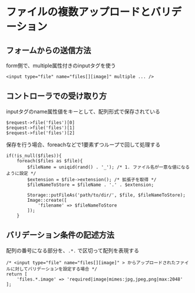 # ファイルの複数アップロードとバリデーション

## フォームからの送信方法
form側で、multiple属性付きのinputタグを使う
```
<input type="file" name="files[][image]" multiple ... />
```

## コントローラでの受け取り方
inputタグのname属性値をキーとして、配列形式で保存されている
```
$request->file('files')[0]
$request->file('files')[1]
$request->file('files')[2]
```
保存を行う場合、foreachなどで1要素ずつループで回して処理する
```
if(!is_null($files)){
    foreach($files as $file){
        $fileName = uniqid(rand() . '_'); /* 1. ファイル名が一意な値になるように設定 */
        $extension = $file->extension(); /* 拡張子を取得 */
        $fileNameToStore = $fileName . '.' . $extension;

        Storage::putFileAs('path/to/dir/', $file, $fileNameToStore);
        Image::create([
            'filename' => $fileNameToStore
        ]);
    }
```


## バリデーション条件の記述方法
配列の番号になる部分を、`.*.` で区切って配列を表現する
```
/* <input type="file" name="files[][image]" > からアップロードされたファイルに対してバリデーションを設定する場合 */
return [
    'files.*.image' => 'required|image|mimes:jpg,jpeg,png|max:2048'
];
```

